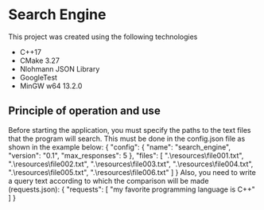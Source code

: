 # Search Engine

This project was created using the following technologies
- C++17
- CMake 3.27
- Nlohmann JSON Library
- GoogleTest
- MinGW w64 13.2.0

## Principle of operation and use
Before starting the application, you must specify the paths to the text files that the program will search. This must be done in the config.json file as shown in the example below:
{
  "config": {
    "name": "search_engine",
    "version": "0.1",
    "max_responses": 5
  },
  "files": [
    ".\\resources\\file001.txt",
    ".\\resources\\file002.txt",
    ".\\resources\\file003.txt",
    ".\\resources\\file004.txt",
    ".\\resources\\file005.txt",
    ".\\resources\\file006.txt"
  ]
}
Also, you need to write a query text according to which the comparison will be made (requests.json):
{
  "requests": [
    "my favorite programming language is С++"
  ]
}
